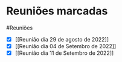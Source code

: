 # Reuniões marcadas
#Reuniões

- [x] [[Reunião dia 29 de agosto de 2022]]
- [x] [[Reunião dia 04 de Setembro de 2022]]
- [x] [[Reunião dia 11 de Setembro de 2022]]